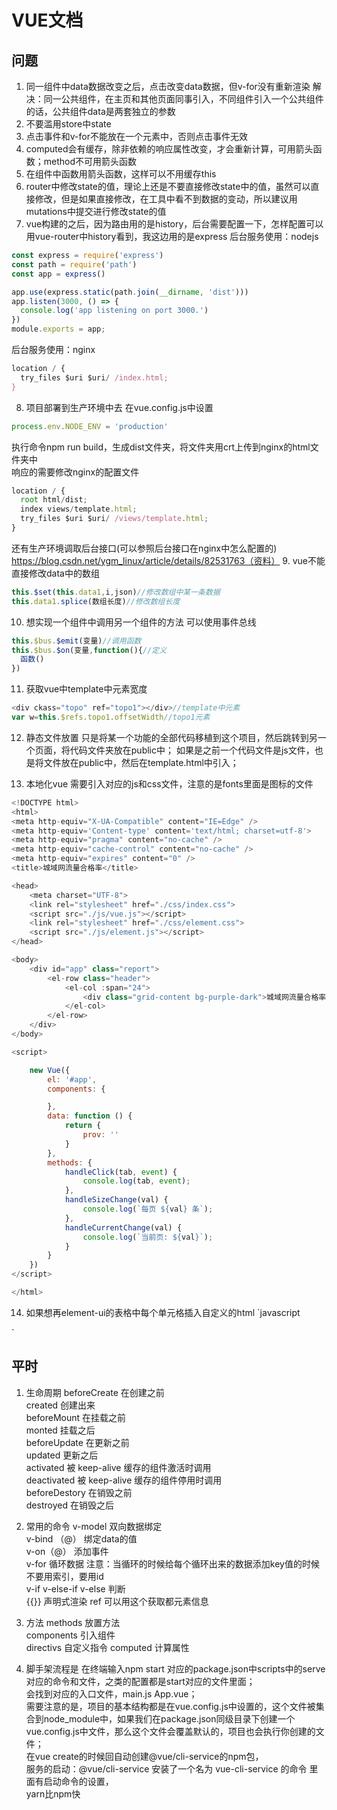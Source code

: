 # VUE文档

## 问题
1. 同一组件中data数据改变之后，点击改变data数据，但v-for没有重新渲染
解决：同一公共组件，在主页和其他页面同事引入，不同组件引入一个公共组件的话，公共组件data是两套独立的参数
2. 不要滥用store中state
3. 点击事件和v-for不能放在一个元素中，否则点击事件无效
4. computed会有缓存，除非依赖的响应属性改变，才会重新计算，可用箭头函数；method不可用箭头函数
5. 在组件中函数用箭头函数，这样可以不用缓存this
6. router中修改state的值，理论上还是不要直接修改state中的值，虽然可以直接修改，但是如果直接修改，在工具中看不到数据的变动，所以建议用mutations中提交进行修改state的值
7. vue构建的之后，因为路由用的是history，后台需要配置一下，怎样配置可以用vue-router中history看到，我这边用的是express
后台服务使用：nodejs
```javascript
const express = require('express')
const path = require('path')
const app = express()

app.use(express.static(path.join(__dirname, 'dist')))
app.listen(3000, () => {
  console.log('app listening on port 3000.')
})
module.exports = app;

```
后台服务使用：nginx
```javascript
location / {
  try_files $uri $uri/ /index.html;
}
```
8. 项目部署到生产环境中去
在vue.config.js中设置
```javascript
process.env.NODE_ENV = 'production'
```
执行命令npm run build，生成dist文件夹，将文件夹用crt上传到nginx的html文件夹中</br>
响应的需要修改nginx的配置文件</br>
```javascript
location / {
  root html/dist;
  index views/template.html;
  try_files $uri $uri/ /views/template.html;
}
```
还有生产环境调取后台接口(可以参照后台接口在nginx中怎么配置的)</br>
https://blog.csdn.net/ygm_linux/article/details/82531763（资料）
9. vue不能直接修改data中的数组
```javascript
this.$set(this.data1,i,json)//修改数组中某一条数据
this.data1.splice(数组长度)//修改数组长度
```
10. 想实现一个组件中调用另一个组件的方法
可以使用事件总线</br>
```javascript
this.$bus.$emit(变量)//调用函数
this.$bus.$on(变量,function(){//定义
  函数()
})
```
11. 获取vue中template中元素宽度
```javascript
<div ckass="topo" ref="topo1"></div>//template中元素
var w=this.$refs.topo1.offsetWidth//topo1元素
```
12. 静态文件放置
只是将某一个功能的全部代码移植到这个项目，然后跳转到另一个页面，将代码文件夹放在public中；
如果是之前一个代码文件是js文件，也是将文件放在public中，然后在template.html中引入；

13. 本地化vue
需要引入对应的js和css文件，注意的是fonts里面是图标的文件
```javascript
<!DOCTYPE html>
<html>
<meta http-equiv="X-UA-Compatible" content="IE=Edge" />
<meta http-equiv='Content-type' content='text/html; charset=utf-8'>
<meta http-equiv="pragma" content="no-cache" />
<meta http-equiv="cache-control" content="no-cache" />
<meta http-equiv="expires" content="0" />
<title>城域网流量合格率</title>

<head>
    <meta charset="UTF-8">
    <link rel="stylesheet" href="./css/index.css">
    <script src="./js/vue.js"></script>
    <link rel="stylesheet" href="./css/element.css">
    <script src="./js/element.js"></script>
</head>

<body>
    <div id="app" class="report">
        <el-row class="header">
            <el-col :span="24">
                <div class="grid-content bg-purple-dark">城域网流量合格率</div>
            </el-col>
        </el-row>
    </div>
</body>

<script>

    new Vue({
        el: '#app',
        components: {

        },
        data: function () {
            return {
                prov: ''
            }
        },
        methods: {
            handleClick(tab, event) {
                console.log(tab, event);
            },
            handleSizeChange(val) {
                console.log(`每页 ${val} 条`);
            },
            handleCurrentChange(val) {
                console.log(`当前页: ${val}`);
            }
        }
    })
</script>

</html>

```

14. 如果想再element-ui的表格中每个单元格插入自定义的html
`javascript
<el-table-column prop="circuitname" label="电路名称">
    <template slot-scope="scope">
        <span :title="scope.row.circuitname"
            v-html="scope.row.circuitname.substring(0,30)"></span>
    </template>
</el-table-column>
`

## 平时
1. 生命周期
beforeCreate    在创建之前  
created	        创建出来  
beforeMount	    在挂载之前    
monted	        挂载之后  
beforeUpdate	在更新之前  
updated	        更新之后  
activated	    被 keep-alive 缓存的组件激活时调用  
deactivated	    被 keep-alive 缓存的组件停用时调用  
beforeDestory	在销毁之前  
destroyed	    在销毁之后  

2. 常用的命令
v-model         双向数据绑定  
v-bind （@）    绑定data的值  
v-on（@）       添加事件  
v-for           循环数据 注意：当循环的时候给每个循环出来的数据添加key值的时候不要用索引，要用id  
v-if v-else-if  v-else   判断  
{{}}	        声明式渲染 
ref             可以用这个获取都元素信息 

3. 方法
methods	    放置方法  
components	引入组件  
directivs	自定义指令
computed    计算属性  

4. 脚手架流程是
在终端输入npm start 对应的package.json中scripts中的serve对应的命令和文件，之类的配置都是start对应的文件里面；  
会找到对应的入口文件，main.js App.vue；  
需要注意的是，项目的基本结构都是在vue.config.js中设置的，这个文件被集合到node_module中，如果我们在package.json同级目录下创建一个vue.config.js中文件，那么这个文件会覆盖默认的，项目也会执行你创建的文件；  
在vue create的时候回自动创建@vue/cli-service的npm包，  
服务的启动：@vue/cli-service 安装了一个名为 vue-cli-service 的命令 里面有启动命令的设置，  
yarn比npm快

